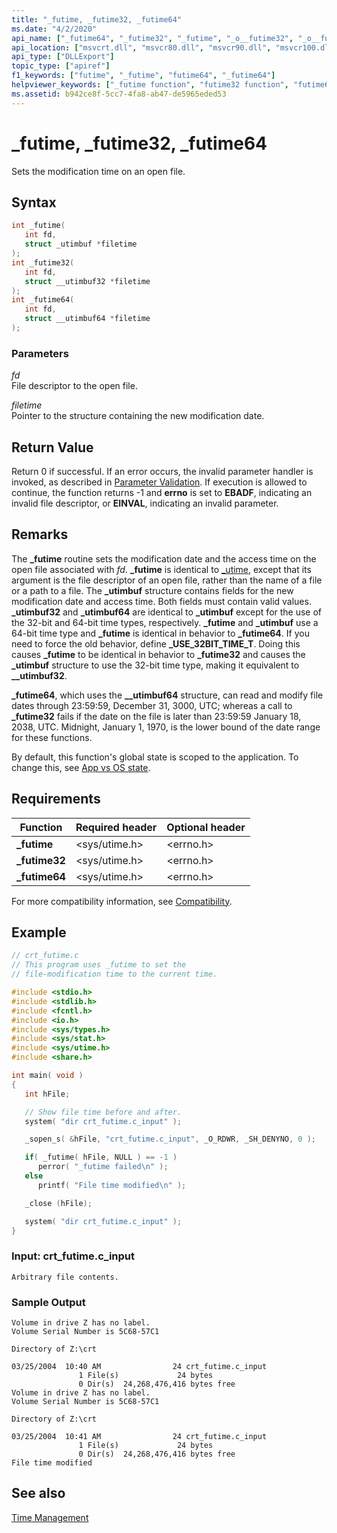 ```yaml
---
title: "_futime, _futime32, _futime64"
ms.date: "4/2/2020"
api_name: ["_futime64", "_futime32", "_futime", "_o__futime32", "_o__futime64"]
api_location: ["msvcrt.dll", "msvcr80.dll", "msvcr90.dll", "msvcr100.dll", "msvcr100_clr0400.dll", "msvcr110.dll", "msvcr110_clr0400.dll", "msvcr120.dll", "msvcr120_clr0400.dll", "ucrtbase.dll", "api-ms-win-crt-time-l1-1-0.dll", "api-ms-win-crt-private-l1-1-0"]
api_type: ["DLLExport"]
topic_type: ["apiref"]
f1_keywords: ["futime", "_futime", "futime64", "_futime64"]
helpviewer_keywords: ["_futime function", "futime32 function", "futime64 function", "file modification time [C++]", "_futime64 function", "futime function", "_futime32 function"]
ms.assetid: b942ce8f-5cc7-4fa8-ab47-de5965eded53
---
```

# _futime, _futime32, _futime64

Sets the modification time on an open file.

## Syntax

```C
int _futime(
   int fd,
   struct _utimbuf *filetime
);
int _futime32(
   int fd,
   struct __utimbuf32 *filetime
);
int _futime64(
   int fd,
   struct __utimbuf64 *filetime
);
```

### Parameters

*fd*<br/>
File descriptor to the open file.

*filetime*<br/>
Pointer to the structure containing the new modification date.

## Return Value

Return 0 if successful. If an error occurs, the invalid parameter handler is invoked, as described in [Parameter Validation](../../c-runtime-library/parameter-validation.md). If execution is allowed to continue, the function returns -1 and **errno** is set to **EBADF**, indicating an invalid file descriptor, or **EINVAL**, indicating an invalid parameter.

## Remarks

The **_futime** routine sets the modification date and the access time on the open file associated with *fd*. **_futime** is identical to [_utime](utime-utime32-utime64-wutime-wutime32-wutime64.md), except that its argument is the file descriptor of an open file, rather than the name of a file or a path to a file. The **_utimbuf** structure contains fields for the new modification date and access time. Both fields must contain valid values. **_utimbuf32** and **_utimbuf64** are identical to **_utimbuf** except for the use of the 32-bit and 64-bit time types, respectively. **_futime** and **_utimbuf** use a 64-bit time type and **_futime** is identical in behavior to **_futime64**. If you need to force the old behavior, define **_USE_32BIT_TIME_T**. Doing this causes **_futime** to be identical in behavior to **_futime32** and causes the **_utimbuf** structure to use the 32-bit time type, making it equivalent to **__utimbuf32**.

**_futime64**, which uses the **__utimbuf64** structure, can read and modify file dates through 23:59:59, December 31, 3000, UTC; whereas a call to **_futime32** fails if the date on the file is later than 23:59:59 January 18, 2038, UTC. Midnight, January 1, 1970, is the lower bound of the date range for these functions.

By default, this function's global state is scoped to the application. To change this, see [App vs OS state](../global-state.md).

## Requirements

|Function|Required header|Optional header|
|--------------|---------------------|---------------------|
|**_futime**|\<sys/utime.h>|\<errno.h>|
|**_futime32**|\<sys/utime.h>|\<errno.h>|
|**_futime64**|\<sys/utime.h>|\<errno.h>|

For more compatibility information, see [Compatibility](../../c-runtime-library/compatibility.md).

## Example

```C
// crt_futime.c
// This program uses _futime to set the
// file-modification time to the current time.

#include <stdio.h>
#include <stdlib.h>
#include <fcntl.h>
#include <io.h>
#include <sys/types.h>
#include <sys/stat.h>
#include <sys/utime.h>
#include <share.h>

int main( void )
{
   int hFile;

   // Show file time before and after.
   system( "dir crt_futime.c_input" );

   _sopen_s( &hFile, "crt_futime.c_input", _O_RDWR, _SH_DENYNO, 0 );

   if( _futime( hFile, NULL ) == -1 )
      perror( "_futime failed\n" );
   else
      printf( "File time modified\n" );

   _close (hFile);

   system( "dir crt_futime.c_input" );
}
```

### Input: crt_futime.c_input

```Input
Arbitrary file contents.
```

### Sample Output

```Output
Volume in drive Z has no label.
Volume Serial Number is 5C68-57C1

Directory of Z:\crt

03/25/2004  10:40 AM                24 crt_futime.c_input
               1 File(s)             24 bytes
               0 Dir(s)  24,268,476,416 bytes free
Volume in drive Z has no label.
Volume Serial Number is 5C68-57C1

Directory of Z:\crt

03/25/2004  10:41 AM                24 crt_futime.c_input
               1 File(s)             24 bytes
               0 Dir(s)  24,268,476,416 bytes free
File time modified
```

## See also

[Time Management](../../c-runtime-library/time-management.md)<br/>
